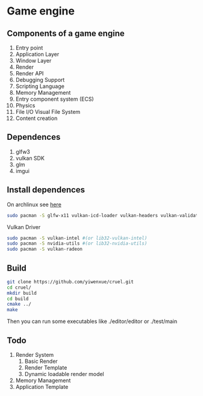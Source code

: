 # Game engine

## Components of a game engine
1. Entry point
2. Application Layer
3. Window Layer
4. Render
5. Render API
6. Debugging Support
7. Scripting Language
8. Memory Management
9. Entry component system (ECS)
10. Physics
11. File I/O Visual File System
12. Content creation

## Dependences
1. glfw3 
2. vulkan SDK
3. glm
4. imgui

## Install dependences 
On archlinux see [here](https://wiki.archlinux.org/index.php/Vulkan#Installation)
```bash
sudo pacman -S glfw-x11 vulkan-icd-loader vulkan-headers vulkan-validation-layers vulkan-tools
```
Vulkan Driver
```bash 
sudo pacman -S vulkan-intel #(or lib32-vulkan-intel)
sudo pacman -S nvidia-utils #(or lib32-nvidia-utils)
sudo pacman -S vulkan-radeon
```

## Build
```bash
git clone https://github.com/yiwenxue/cruel.git
cd cruel/
mkdir build
cd build
cmake ../
make 
```

Then you can run some executables like ./editor/editor or ./test/main

## Todo

1. Render System
   1. Basic Render
   2. Render Template
   3. Dynamic loadable render model
2. Memory Management
3. Application Template